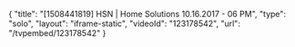 {
    "title": "[1508441819] HSN | Home Solutions 10.16.2017 - 06 PM",
    "type": "solo",
    "layout": "iframe-static",
    "videoId": "123178542",
    "url": "\/tvpembed\/123178542"
}
